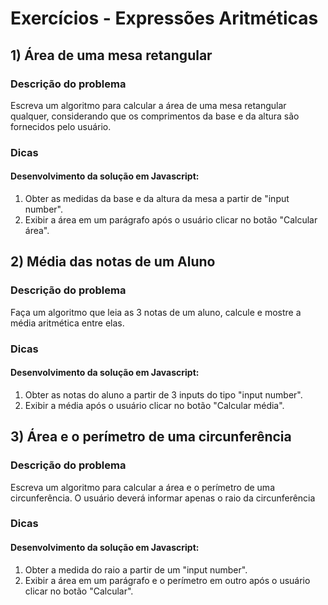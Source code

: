 # Exercícios - Expressões Aritméticas

## 1) Área de uma mesa retangular

### Descrição do problema

Escreva um algoritmo para calcular a área de uma mesa retangular qualquer, considerando que os comprimentos da base e da altura são fornecidos pelo usuário.

### Dicas

#### Desenvolvimento da solução em Javascript:

1. Obter as medidas da base e da altura da mesa a partir de "input number".  
1. Exibir a área em um parágrafo após o usuário clicar no botão "Calcular área". 

## 2) Média das notas de um Aluno

### Descrição do problema

Faça um algoritmo que leia as 3 notas de um aluno, calcule e mostre a média aritmética entre elas.

### Dicas

#### Desenvolvimento da solução em Javascript:

1. Obter as notas do aluno a partir de 3 inputs do tipo "input number".
1. Exibir a média após o usuário clicar no botão "Calcular média".

## 3) Área e o perímetro de uma circunferência

### Descrição do problema

Escreva um algoritmo para calcular a área e o perímetro de uma circunferência. O usuário deverá informar apenas o raio da circunferência

### Dicas

#### Desenvolvimento da solução em Javascript:

1. Obter a medida do raio a partir de um "input number".
1. Exibir a área em um parágrafo e o perímetro em outro após o usuário clicar no botão "Calcular". 






